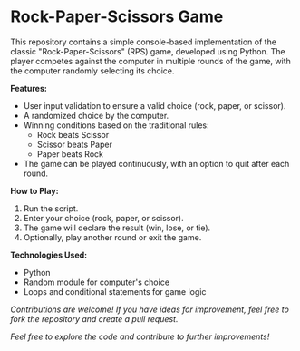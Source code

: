 # Rock-Paper-Scissors Game
This repository contains a simple console-based implementation of the classic "Rock-Paper-Scissors" (RPS) game, developed using Python. The player competes against the computer in multiple rounds of the game, with the computer randomly selecting its choice.

**Features:**
* User input validation to ensure a valid choice (rock, paper, or scissor).
* A randomized choice by the computer.
* Winning conditions based on the traditional rules:
  * Rock beats Scissor
  * Scissor beats Paper
  * Paper beats Rock
* The game can be played continuously, with an option to quit after each round.

**How to Play:**
1) Run the script.
2) Enter your choice (rock, paper, or scissor).
3) The game will declare the result (win, lose, or tie).
4) Optionally, play another round or exit the game.

**Technologies Used:**
* Python
* Random module for computer's choice
* Loops and conditional statements for game logic

_Contributions are welcome! If you have ideas for improvement, feel free to fork the repository and create a pull request._

_Feel free to explore the code and contribute to further improvements!_
